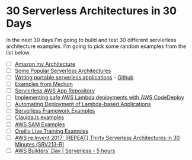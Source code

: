 # 30 Serverless Architectures in 30 Days

In the next 30 days I'm going to build and test 30 different servlerless architecture examples. I'm going to pick some random examples from the list below.

* [ ] [Amazon my Architecture](https://aws.amazon.com/this-is-my-architecture/)
* [ ] [Some Popular Serverless Architectures](http://madewithserverless.com/)
* [ ] [Writing portable serverless applications](https://medium.com/datreeio/writing-portable-serverless-applications-252fd8623bce) - [Github](https://github.com/danilop/portable-serverless-app/tree/master/src)
* [ ] [Examples from Medium](https://medium.com/search?q=how%20to%20serverless)
* [ ] [Servlerless AWS App Repository](https://serverlessrepo.aws.amazon.com/applications)
* [ ] [Implementing safe AWS Lambda deployments with AWS CodeDeploy](https://aws.amazon.com/blogs/compute/implementing-safe-aws-lambda-deployments-with-aws-codedeploy/)
* [ ] [Automating Deployment of Lambda-based Applications](https://docs.aws.amazon.com/lambda/latest/dg/automating-deployment.html)
* [ ] [Serverless Framework Examples](https://github.com/serverless/examples)
* [ ] [ClauidaJs examples](https://github.com/claudiajs/example-projects)
* [ ] [AWS SAM Examples](https://github.com/awslabs/serverless-application-model/tree/master/examples/apps)
* [ ] [Oreilly Live Training Examples](https://github.com/kevinold/serverless-tutorial-oreilly-live-training-2017)
* [ ] [AWS re:Invent 2017: [REPEAT] Thirty Serverless Architectures in 30 Minutes (SRV213-R)](https://www.youtube.com/watch?v=xJcm9V2jagc)
* [ ] [AWS Builders' Day | Serverless - 5 hours](https://www.twitch.tv/videos/227215968)
